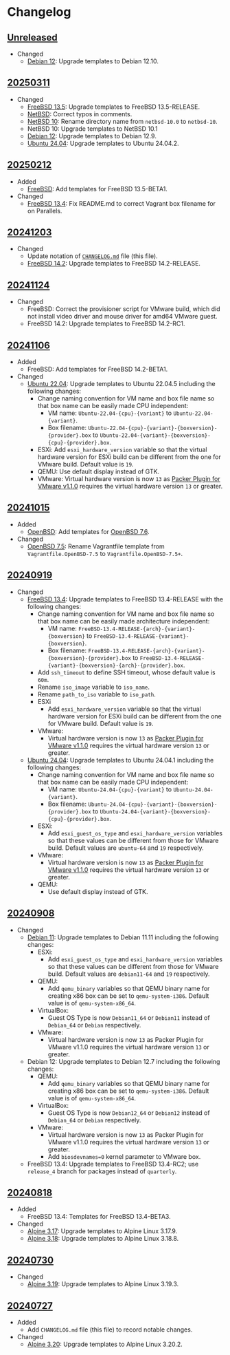 # Changelog

## [Unreleased][]

* Changed
  * [Debian 12](debian/debian-12/README.md): Upgrade templates to
    Debian 12.10.

## [20250311][]

* Changed
  * [FreeBSD 13.5](freebsd/freebsd-13.5/README.md): Upgrade templates
    to FreeBSD 13.5-RELEASE.
  * [NetBSD](netbsd/README.md): Correct typos in comments.
  * [NetBSD 10](netbsd/netbsd-10/README.md): Rename directory name from
    `netbsd-10.0` to `netbsd-10`.
  * NetBSD 10: Upgrade templates to NetBSD 10.1
  * [Debian 12](debian/debian-12/REAADME.md): Upgrade templates to
    Debian 12.9.
  * [Ubuntu 24.04](ubuntu/ubuntu-24.04/README.md): Upgrade templates to
    Ubuntu 24.04.2.

## [20250212][]

* Added
  * [FreeBSD](freebsd/README.md): Add templates for FreeBSD 13.5-BETA1.
* Changed
  * [FreeBSD 13.4](freebsd/freebsd-13.4/README.md): Fix README.md to
    correct Vagrant box filename for on Parallels.

## [20241203][]

* Changed
  * Update notation of [`CHANGELOG.md`](CHANGELOG.md) file (this file).
  * [FreeBSD 14.2](freebsd/freebsd-14.2/README.md): Upgrade templates
    to FreeBSD 14.2-RELEASE.

## [20241124][]

* Changed
  * FreeBSD: Correct the provisioner script for VMware build, which did
    not install video driver and mouse driver for amd64 VMware guest.
  * FreeBSD 14.2: Upgrade templates to FreeBSD 14.2-RC1.

## [20241106][]

* Added
  * FreeBSD: Add templates for FreeBSD 14.2-BETA1.
* Changed
  * [Ubuntu 22.04](ubuntu/ubuntu-22.04/README.md): Upgrade templates to
    Ubuntu 22.04.5 including the following changes:
    * Change naming convention for VM name and box file name so that
      box name can be easily made CPU independent:
      * VM name: `Ubuntu-22.04-{cpu}-{variant}` to `Ubuntu-22.04-{variant}`.
      * Box filename: `Ubuntu-22.04-{cpu}-{variant}-{boxversion}-{provider}.box`
        to `Ubuntu-22.04-{variant}-{boxversion}-{cpu}-{provider}.box`.
    * ESXi: Add `esxi_hardware_version` variable so that the virtual
      hardware version for ESXi build can be different from the one for
      VMware build.  Default value is `19`.
    * QEMU: Use default display instead of GTK.
    * VMware: Virtual hardware version is now `13` as [Packer Plugin
      for VMware v1.1.0](https://github.com/hashicorp/packer-plugin-vmware/releases/tag/v1.1.0)
      requires the virtual hardware version `13` or greater.

## [20241015][]

* Added
  * [OpenBSD](openbsd/README.md): Add templates for [OpenBSD 7.6](openbsd/openbsd-7.6/README.md).
* Changed
  * [OpenBSD 7.5](openbsd/openbsd-7.5/README.md): Rename Vagrantfile
    template from `Vagrantfile.OpenBSD-7.5` to `Vagrantfile.OpenBSD-7.5+`.

## [20240919][]

* Changed
  * [FreeBSD 13.4](freebsd/freebsd-13.4/README.md): Upgrade templates to
    FreeBSD 13.4-RELEASE with the following changes:
    * Change naming convention for VM name and box file name so that
      box name can be easily made architecture independent:
      * VM name: `FreeBSD-13.4-RELEASE-{arch}-{variant}-{boxversion}` to
        `FreeBSD-13.4-RELEASE-{variant}-{boxversion}`.
      * Box filename:
        `FreeBSD-13.4-RELEASE-{arch}-{variant}-{boxversion}-{provider}.box`
        to `FreeBSD-13.4-RELEASE-{variant}-{boxversion}-{arch}-{provider}.box`.
    * Add `ssh_timeout` to define SSH timeout, whose default value is
      `60m`.
    * Rename `iso_image` variable to `iso_name`.
    * Rename `path_to_iso` variable to `iso_path`.
    * ESXi
      * Add `esxi_hardware_version` variable so that the virtual
        hardware version for ESXi build can be different from the one
        for VMware build.  Default value is `19`.
    * VMware:
      * Virtual hardware version is now `13` as [Packer Plugin for
        VMware v1.1.0](https://github.com/hashicorp/packer-plugin-vmware/releases/tag/v1.1.0)
        requires the virtual hardware version `13` or greater.
  * [Ubuntu 24.04](ubuntu/ubuntu-24.04/README.md): Upgrade templates to
    Ubuntu 24.04.1 including the following changes:
    * Change naming convention for VM name and box file name so that
      box name can be easily made CPU independent:
      * VM name: `Ubuntu-24.04-{cpu}-{variant}` to
        `Ubuntu-24.04-{variant}`.
      * Box filename:
        `Ubuntu-24.04-{cpu}-{variant}-{boxversion}-{provider}.box` to
        `Ubuntu-24.04-{variant}-{boxversion}-{cpu}-{provider}.box`.
    * ESXi:
      * Add `esxi_guest_os_type` and `esxi_hardware_version` variables
        so that these values can be different from those for VMware
        build.  Default values are `ubuntu-64` and `19` respectively.
    * VMware:
      * Virtual hardware version is now `13` as [Packer Plugin for
        VMware v1.1.0](https://github.com/hashicorp/packer-plugin-vmware/releases/tag/v1.1.0)
        requires the virtual hardware version `13` or greater.
    * QEMU:
      * Use default display instead of GTK.

## [20240908][]

* Changed
  * [Debian 11](debian/debian-11/README.md): Upgrade templates to
    Debian 11.11 including the following changes:
    * ESXi:
      * Add `esxi_guest_os_type` and `esxi_hardware_version` variables
        so that these values can be different from those for VMware
        build.  Default values are `debian11-64` and `19` respectively.
    * QEMU:
      * Add `qemu_binary` variables so that QEMU binary name for
        creating x86 box can be set to `qemu-system-i386`.  Default
        value is of `qemu-system-x86_64`.
    * VirtualBox:
      * Guest OS Type is now `Debian11_64` or `Debian11` instead of
        `Debian_64` or `Debian` respectively.
    * VMware:
      * Virtual hardware version is now `13` as Packer Plugin for
        VMware v1.1.0 requires the virtual hardware version `13` or
        greater.
  * Debian 12: Upgrade templates to Debian 12.7 including the following
    changes:
    * QEMU:
      * Add `qemu_binary` variables so that QEMU binary name for
        creating x86 box can be set to `qemu-system-i386`.  Default
        value is of `qemu-system-x86_64`.
    * VirtualBox:
      * Guest OS Type is now `Debian12_64` or `Debian12` instead of
        `Debian_64` or `Debian` respectively.
    * VMware:
      * Virtual hardware version is now `13` as Packer Plugin for
        VMware v1.1.0 requires the virtual hardware version `13` or
        greater.
      * Add `biosdevnames=0` kernel parameter to VMware box.
  * FreeBSD 13.4: Upgrade templates to FreeBSD 13.4-RC2; use
    `release_4` branch for packages instead of `quarterly`.

## [20240818][]

* Added
  * FreeBSD 13.4: Templates for FreeBSD 13.4-BETA3.
* Changed
  * [Alpine 3.17](alpine/alpine-3.17/README.md): Upgrade templates to
    Alpine Linux 3.17.9.
  * [Alpine 3.18](alpine/alpine-3.18/README.md): Upgrade templates to
    Alpine Linux 3.18.8.

## [20240730][]

* Changed
  * [Alpine 3.19](alpine/alpine-3.19/README.md): Upgrade templates to
    Alpine Linux 3.19.3.

## [20240727][]

* Added
  * Add `CHANGELOG.md` file (this file) to record notable changes.
* Changed
  * [Alpine 3.20](alpine/alpine-3.20/README.md): Upgrade templates to
    Alpine Linux 3.20.2.

[Unreleased]:
  https://github.com/upperstream/packer-templates/compare/20250311...HEAD
[20250311]:
  https://github.com/upperstream/packer-templates/compare/20250212...20250311
[20250212]:
  https://github.com/upperstream/packer-templates/compare/20241203...20250212
[20241203]:
  https://github.com/upperstream/packer-templates/compare/20241124...20241203
[20241124]:
  https://github.com/upperstream/packer-templates/compare/20241106...20241124
[20241106]:
  https://github.com/upperstream/packer-templates/compare/20241015...20241106
[20241015]:
  https://github.com/upperstream/packer-templates/compare/20240919...20241015
[20240919]:
  https://github.com/upperstream/packer-templates/compare/20240908...20240919
[20240908]:
  https://github.com/upperstream/packer-templates/compare/20240818...20240908
[20240818]:
  https://github.com/upperstream/packer-templates/compare/20240730...20240818
[20240730]:
  https://github.com/upperstream/packer-templates/compare/20240727...20240730
[20240727]:
  https://github.com/upperstream/packer-templates/releases/tag/20240727
